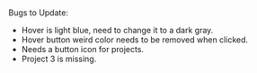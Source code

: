# 
Bugs to Update:
- Hover is light blue, need to change it to a dark gray.
- Hover button weird color needs to be removed when clicked.
- Needs a button icon for projects.
- Project 3 is missing.
